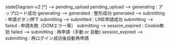 stateDiagram-v2
    [*] --> pending_upload
    pending_upload --> generating        : アップロード成功
    generating     --> generated         : 整形成功
    generated      --> submitting        : 申請ボタン押下
    submitting     --> submitted         : LINE申請成功
    submitting     --> failed            : 申請失敗（DOMエラー等）
    submitting     --> session_expired   : Cookie無効
    failed         --> submitting        : 再申請（手動 or 自動)
    session_expired --> submitting       : 再ログイン成功後自動再申請